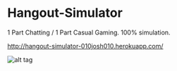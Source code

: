# Hangout-Simulator
1 Part Chatting / 1 Part Casual Gaming. 100% simulation. 

http://hangout-simulator-010josh010.herokuapp.com/

![alt tag](https://010josh010.github.io/img/hangoutsimulator.gif)
